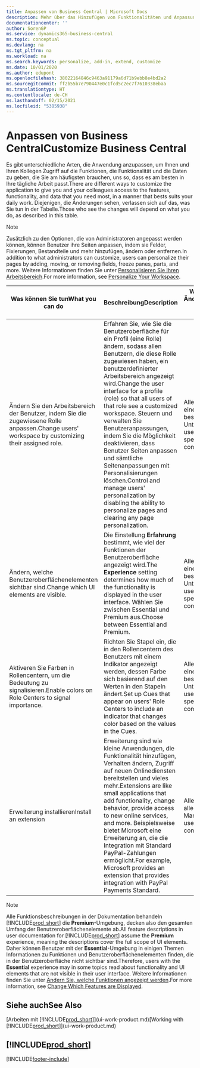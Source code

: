 ```yaml
---
title: Anpassen von Business Central | Microsoft Docs
description: Mehr über das Hinzufügen von Funktionalitäten und Anpassungen in Business Central.
documentationcenter: ''
author: SorenGP
ms.service: dynamics365-business-central
ms.topic: conceptual
ms.devlang: na
ms.tgt_pltfrm: na
ms.workload: na
ms.search.keywords: personalize, add-in, extend, customize
ms.date: 10/01/2020
ms.author: edupont
ms.openlocfilehash: 38022164846c9463a91179a6d71b9ebb8e4bd2a2
ms.sourcegitcommit: ff2b55b7e790447e0c1fcd5c2ec7f7610338ebaa
ms.translationtype: HT
ms.contentlocale: de-CH
ms.lasthandoff: 02/15/2021
ms.locfileid: "5385938"
---
```

# <a name="customize-business-central"></a><span data-ttu-id="47f5a-103">Anpassen von Business Central</span><span class="sxs-lookup"><span data-stu-id="47f5a-103">Customize Business Central</span></span>
<span data-ttu-id="47f5a-104">Es gibt unterschiedliche Arten, die Anwendung anzupassen, um Ihnen und Ihren Kollegen Zugriff auf die Funktionen, die Funktionalität und die Daten zu geben, die Sie am häufigsten brauchen, uns so, dass es am besten in Ihre tägliche Arbeit passt.</span><span class="sxs-lookup"><span data-stu-id="47f5a-104">There are different ways to customize the application to give you and your colleagues access to the features, functionality, and data that you need most, in a manner that bests suits your daily work.</span></span> <span data-ttu-id="47f5a-105">Diejenigen, die Änderungen sehen, verlassen sich auf das, was Sie tun in der Tabelle.</span><span class="sxs-lookup"><span data-stu-id="47f5a-105">Those who see the changes will depend on what you do, as described in this table.</span></span>

> [!NOTE]
> <span data-ttu-id="47f5a-106">Zusätzlich zu den Optionen, die von Administratoren angepasst werden können, können Benutzer ihre Seiten anpassen, indem sie Felder, Fixierungen, Bestandteile und mehr hinzufügen, ändern oder entfernen.</span><span class="sxs-lookup"><span data-stu-id="47f5a-106">In addition to what administrators can customize, users can personalize their pages by adding, moving, or removing fields, freeze panes, parts, and more.</span></span> <span data-ttu-id="47f5a-107">Weitere Informationen finden Sie unter [Personalisieren Sie Ihren Arbeitsbereich](ui-personalization-user.md).</span><span class="sxs-lookup"><span data-stu-id="47f5a-107">For more information, see [Personalize Your Workspace](ui-personalization-user.md).</span></span>

| <span data-ttu-id="47f5a-108">Was können Sie tun</span><span class="sxs-lookup"><span data-stu-id="47f5a-108">What you can do</span></span>    |  <span data-ttu-id="47f5a-109">Beschreibung</span><span class="sxs-lookup"><span data-stu-id="47f5a-109">Description</span></span>  |  <span data-ttu-id="47f5a-110">Wer sieht die Änderungen</span><span class="sxs-lookup"><span data-stu-id="47f5a-110">Who sees the changes</span></span>  |  <span data-ttu-id="47f5a-111">Weitere Informationen</span><span class="sxs-lookup"><span data-stu-id="47f5a-111">More information</span></span>  |
|-----|---------------|---------|-------|
|<span data-ttu-id="47f5a-112">Ändern Sie den Arbeitsbereich der Benutzer, indem Sie die zugewiesene Rolle anpassen.</span><span class="sxs-lookup"><span data-stu-id="47f5a-112">Change users' workspace by customizing their assigned role.</span></span>|<span data-ttu-id="47f5a-113">Erfahren Sie, wie Sie die Benutzeroberfläche für ein Profil (eine Rolle) ändern, sodass allen Benutzern, die diese Rolle zugewiesen haben, ein benutzerdefinierter Arbeitsbereich angezeigt wird.</span><span class="sxs-lookup"><span data-stu-id="47f5a-113">Change the user interface for a profile (role) so that all users of that role see a customized workspace.</span></span> <span data-ttu-id="47f5a-114">Steuern und verwalten Sie Benutzeranpassungen, indem Sie die Möglichkeit deaktivieren, dass Benutzer Seiten anpassen und sämtliche Seitenanpassungen mit Personalisierungen löschen.</span><span class="sxs-lookup"><span data-stu-id="47f5a-114">Control and manage users' personalization by disabling the ability to personalize pages and clearing any page personalization.</span></span>|<span data-ttu-id="47f5a-115">Alle Benutzer in einem bestimmten Unternehmen.</span><span class="sxs-lookup"><span data-stu-id="47f5a-115">All users in a specific company.</span></span>|[<span data-ttu-id="47f5a-116">Seiten für Profile anpassen</span><span class="sxs-lookup"><span data-stu-id="47f5a-116">Customize Pages for Profiles</span></span>](ui-personalization-manage.md)|
|<span data-ttu-id="47f5a-117">Ändern, welche Benutzeroberflächenelementen sichtbar sind.</span><span class="sxs-lookup"><span data-stu-id="47f5a-117">Change which UI elements are visible.</span></span>|<span data-ttu-id="47f5a-118">Die Einstellung **Erfahrung** bestimmt, wie viel der Funktionen der Benutzeroberfläche angezeigt wird.</span><span class="sxs-lookup"><span data-stu-id="47f5a-118">The **Experience** setting determines how much of the functionality is displayed in the user interface.</span></span> <span data-ttu-id="47f5a-119">Wählen Sie zwischen Essential und Premium aus.</span><span class="sxs-lookup"><span data-stu-id="47f5a-119">Choose between Essential and Premium.</span></span>|<span data-ttu-id="47f5a-120">Alle Benutzer in einem bestimmten Unternehmen.</span><span class="sxs-lookup"><span data-stu-id="47f5a-120">All users in a specific company.</span></span>|[<span data-ttu-id="47f5a-121">Funktionen, die angezeigt werden ändern</span><span class="sxs-lookup"><span data-stu-id="47f5a-121">Change Which Features are Displayed</span></span>](ui-experiences.md)|
|<span data-ttu-id="47f5a-122">Aktiveren Sie Farben in Rollencentern, um die Bedeutung zu signalisieren.</span><span class="sxs-lookup"><span data-stu-id="47f5a-122">Enable colors on Role Centers to signal importance.</span></span>|<span data-ttu-id="47f5a-123">Richten Sie Stapel ein, die in den Rollencentern des Benutzers mit einem Indikator angezeigt werden, dessen Farbe sich basierend auf den Werten in den Stapeln ändert.</span><span class="sxs-lookup"><span data-stu-id="47f5a-123">Set up Cues that appear on users' Role Centers to include an indicator that changes color based on the values in the Cues.</span></span>|<span data-ttu-id="47f5a-124">Alle Benutzer in einem bestimmten Unternehmen.</span><span class="sxs-lookup"><span data-stu-id="47f5a-124">All users in a specific company.</span></span>|[<span data-ttu-id="47f5a-125">Einrichten eines farbigen Indikators auf Stapeln des Rollencenters</span><span class="sxs-lookup"><span data-stu-id="47f5a-125">Set Up a Colored Indicator on Cues</span></span>](admin-how-set-up-colored-indicator-on-cues.md)|
|<span data-ttu-id="47f5a-126">Erweiterung installieren</span><span class="sxs-lookup"><span data-stu-id="47f5a-126">Install an extension</span></span>|<span data-ttu-id="47f5a-127">Erweiterung sind wie kleine Anwendungen, die Funktionalität hinzufügen, Verhalten ändern, Zugriff auf neuen Onlinediensten bereitstellen und vieles mehr.</span><span class="sxs-lookup"><span data-stu-id="47f5a-127">Extensions are like small applications that add functionality, change behavior, provide access to new online services, and more.</span></span> <span data-ttu-id="47f5a-128">Beispielsweise bietet Microsoft eine Erweiterung an, die die Integration mit Standard PayPal-Zahlungen ermöglicht.</span><span class="sxs-lookup"><span data-stu-id="47f5a-128">For example, Microsoft provides an extension that provides integration with PayPal Payments Standard.</span></span>|<span data-ttu-id="47f5a-129">Alle Benutzer in allen Mandanten.</span><span class="sxs-lookup"><span data-stu-id="47f5a-129">All users in all companies.</span></span>|[<span data-ttu-id="47f5a-130">Erweiterungen nutzen anpassen</span><span class="sxs-lookup"><span data-stu-id="47f5a-130">Customizing Using Extensions</span></span>](ui-extensions.md)|
> [!NOTE]
> <span data-ttu-id="47f5a-131">Alle Funktionsbeschreibungen in der Dokumentation behandeln [!INCLUDE[prod_short](includes/prod_short.md)] die **Premium**-Umgebung, decken also den gesamten Umfang der Benutzeroberflächenelemente ab.</span><span class="sxs-lookup"><span data-stu-id="47f5a-131">All feature descriptions in user documentation for [!INCLUDE[prod_short](includes/prod_short.md)] assume the **Premium** experience, meaning the descriptions cover the full scope of UI elements.</span></span> <span data-ttu-id="47f5a-132">Daher können Benutzer mit der **Essential**-Umgebung in einigen Themen Informationen zu Funktionen und Benutzeroberflächenelementen finden, die in der Benutzeroberfläche nicht sichtbar sind.</span><span class="sxs-lookup"><span data-stu-id="47f5a-132">Therefore, users with the **Essential** experience may in some topics read about functionality and UI elements that are not visible in their user interface.</span></span> <span data-ttu-id="47f5a-133">Weitere Informationen finden Sie unter [Ändern Sie, welche Funktionen angezeigt werden](ui-experiences.md).</span><span class="sxs-lookup"><span data-stu-id="47f5a-133">For more information, see [Change Which Features are Displayed](ui-experiences.md).</span></span>

## <a name="see-also"></a><span data-ttu-id="47f5a-134">Siehe auch</span><span class="sxs-lookup"><span data-stu-id="47f5a-134">See Also</span></span>
<span data-ttu-id="47f5a-135">[Arbeiten mit [!INCLUDE[prod_short](includes/prod_short.md)]](ui-work-product.md)</span><span class="sxs-lookup"><span data-stu-id="47f5a-135">[Working with [!INCLUDE[prod_short](includes/prod_short.md)]](ui-work-product.md)</span></span>  

## [!INCLUDE[prod_short](includes/free_trial_md.md)]  


[!INCLUDE[footer-include](includes/footer-banner.md)]